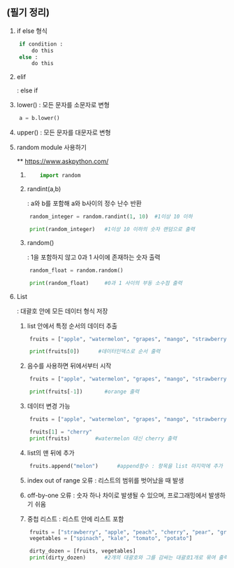 ## (필기 정리)

1. if else 형식
```python
    if condition :
        do this
    else :
        do this
```

2. elif

    : else if 

3. lower() : 모든 문자를 소문자로 변형
```python
    a = b.lower()
```

4. upper() : 모든 문자를 대문자로 변형

5. random module 사용하기

    ** https://www.askpython.com/

    1)  ```python
            import random
        ```

    2) randint(a,b) 
     
         : a와 b를 포함해 a와 b사이의 정수 난수 반환

    ```python
        random_integer = random.randint(1, 10)  #1이상 10 이하

        print(random_integer)   #1이상 10 이하의 숫자 랜덤으로 출력
    ```

    3) random()

        : 1을 포함하지 않고 0과 1 사이에 존재하는 숫자 출력

    ```python
        random_float = random.random()

        print(random_float)     #0과 1 사이의 부동 소수점 출력
    ```

6. List

    : 대괄호 안에 모든 데이터 형식 저장

    1) list 안에서 특정 순서의 데이터 추출 
    ```python
        fruits = ["apple", "watermelon", "grapes", "mango", "strawberry", "orange"]

        print(fruits[0])      #데이터인덱스로 순서 출력
    ```

    2) 음수를 사용하면 뒤에서부터 시작
    ```python
        fruits = ["apple", "watermelon", "grapes", "mango", "strawberry", "orange"]

        print(fruits[-1])       #orange 출력
    ```

    3) 데이터 변경 가능
    ```python
        fruits = ["apple", "watermelon", "grapes", "mango", "strawberry", "orange"]

        fruits[1] = "cherry"
        print(fruits)        #watermelon 대신 cherry 출력
    ```
    
    4) list의 맨 뒤에 추가
    ```python
        fruits.append("melon")      #append함수 : 항목을 list 마지막에 추가
    ```
         
    5) index out of range 오류 : 리스트의 범위를 벗어났을 때 발생

    6) off-by-one 오류 : 숫자 하나 차이로 발생될 수 있으며, 프로그래밍에서 발생하기 쉬움

    7) 중첩 리스트 : 리스트 안에 리스트 포함
    ```python
        fruits = ["strawberry", "apple", "peach", "cherry", "pear", "grape"]
        vegetables = ["spinach", "kale", "tomato", "potato"]

        dirty_dozen = [fruits, vegetables]
        print(dirty_dozen)      #2개의 대괄호와 그를 감싸는 대괄호1개로 묶여 출력
    ```